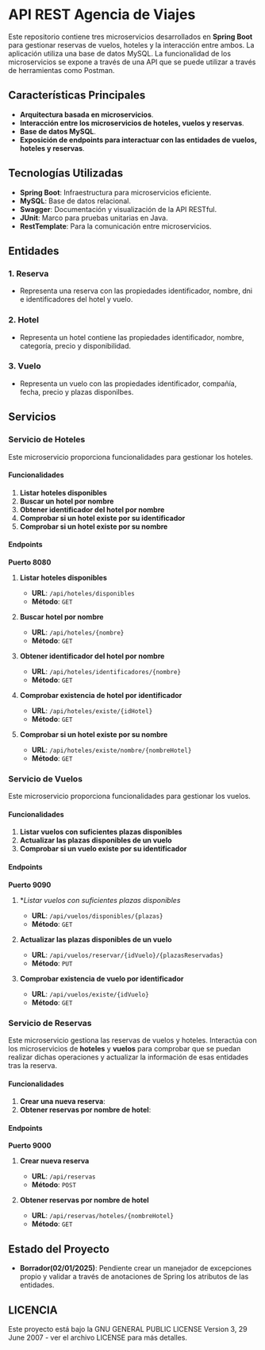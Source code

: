# API REST Agencia de Viajes

Este repositorio contiene tres microservicios desarrollados en **Spring Boot** para gestionar reservas de vuelos, hoteles y la interacción entre ambos. La aplicación utiliza una base de datos MySQL. La funcionalidad de los microservicios se expone a través de una API que se puede utilizar a través de herramientas como Postman.

## Características Principales
- **Arquitectura basada en microservicios**.
- **Interacción entre los microservicios de hoteles, vuelos y reservas**.
- **Base de datos MySQL**.
- **Exposición de endpoints para interactuar con las entidades de vuelos, hoteles y reservas**.

## Tecnologías Utilizadas
- **Spring Boot**: Infraestructura para microservicios eficiente.
- **MySQL**: Base de datos relacional.
- **Swagger**: Documentación y visualización de la API RESTful.
- **JUnit**: Marco para pruebas unitarias en Java.
- **RestTemplate**: Para la comunicación entre microservicios.
  
## Entidades
### 1. **Reserva**
- Representa una reserva con las propiedades identificador, nombre, dni e identificadores del hotel y vuelo.

### 2. **Hotel**
- Representa un hotel contiene las propiedades identificador, nombre, categoría, precio y disponibilidad.

### 3. **Vuelo**
- Representa un vuelo con las propiedades identificador, compañía, fecha, precio y plazas disponilbes.

## Servicios

### **Servicio de Hoteles**

Este microservicio proporciona funcionalidades para gestionar los hoteles.

#### Funcionalidades
1. **Listar hoteles disponibles**
2. **Buscar un hotel por nombre**
3. **Obtener identificador del hotel por nombre**
4. **Comprobar si un hotel existe por su identificador**
5. **Comprobar si un hotel existe por su nombre**

#### Endpoints
**Puerto 8080**
1. **Listar hoteles disponibles**
   - **URL**: `/api/hoteles/disponibles`
   - **Método**: `GET`

2. **Buscar hotel por nombre**
   - **URL**: `/api/hoteles/{nombre}`
   - **Método**: `GET`

3. **Obtener identificador del hotel por nombre**
   - **URL**: `/api/hoteles/identificadores/{nombre}`
   - **Método**: `GET`

4. **Comprobar existencia de hotel por identificador**
   - **URL**: `/api/hoteles/existe/{idHotel}`
   - **Método**: `GET`

5. **Comprobar si un hotel existe por su nombre**
   - **URL**: `/api/hoteles/existe/nombre/{nombreHotel}`
   - **Método**: `GET`

### **Servicio de Vuelos**

Este microservicio proporciona funcionalidades para gestionar los vuelos.

#### Funcionalidades
1. **Listar vuelos con suficientes plazas disponibles**
2. **Actualizar las plazas disponibles de un vuelo**
3. **Comprobar si un vuelo existe por su identificador**

#### Endpoints
**Puerto 9090**
1. **Listar vuelos con suficientes plazas disponibles*
   - **URL**: `/api/vuelos/disponibles/{plazas}`
   - **Método**: `GET`
  
2. **Actualizar las plazas disponibles de un vuelo**
   - **URL**: `/api/vuelos/reservar/{idVuelo}/{plazasReservadas}`
   - **Método**: `PUT`

3. **Comprobar existencia de vuelo por identificador**
   - **URL**: `/api/vuelos/existe/{idVuelo}`
   - **Método**: `GET`

### **Servicio de Reservas**

Este microservicio gestiona las reservas de vuelos y hoteles. Interactúa con los microservicios de **hoteles** y **vuelos** para comprobar que se puedan realizar dichas operaciones y actualizar la información de esas entidades tras la reserva.

#### Funcionalidades
1. **Crear una nueva reserva**:
2. **Obtener reservas por nombre de hotel**:

#### Endpoints
**Puerto 9000**
1. **Crear nueva reserva**
   - **URL**: `/api/reservas`
   - **Método**: `POST`

2. **Obtener reservas por nombre de hotel**
   - **URL**: `/api/reservas/hoteles/{nombreHotel}`
   - **Método**: `GET`

## Estado del Proyecto
- **Borrador(02/01/2025)**: Pendiente crear un manejador de excepciones propio y validar a través de anotaciones de Spring los atributos de las entidades.

## LICENCIA

Este proyecto está bajo la GNU GENERAL PUBLIC LICENSE Version 3, 29 June 2007 - ver el archivo LICENSE para más detalles.
